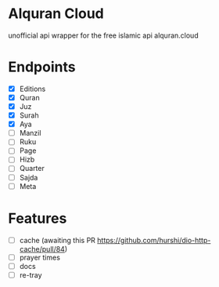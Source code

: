 # Alquran Cloud

unofficial api wrapper for the free islamic api alquran.cloud

# Endpoints

- [x] Editions
- [x] Quran
- [x] Juz
- [x] Surah
- [x] Aya
- [ ] Manzil
- [ ] Ruku
- [ ] Page
- [ ] Hizb
- [ ] Quarter
- [ ] Sajda
- [ ] Meta

# Features

- [ ] cache (awaiting this PR https://github.com/hurshi/dio-http-cache/pull/84)
- [ ] prayer times
- [ ] docs
- [ ] re-tray
